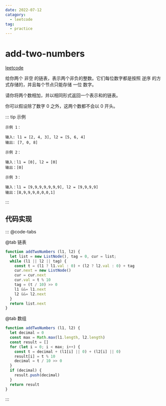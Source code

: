 ```yaml
---
date: 2022-07-12
catagory:
  - leetcode
tag:
  - practice
---
```


# add-two-numbers

[leetcode](https://leetcode.cn/problems/add-two-numbers/)

给你两个 非空 的链表，表示两个非负的整数。它们每位数字都是按照 逆序 的方式存储的，并且每个节点只能存储 一位 数字。

请你将两个数相加，并以相同形式返回一个表示和的链表。

你可以假设除了数字 0 之外，这两个数都不会以 0 开头。

::: tip 示例

```
示例 1：

输入: l1 = [2, 4, 3], l2 = [5, 6, 4]
输出: [7, 0, 8]

示例 2：

输入：l1 = [0], l2 = [0]
输出：[0]

示例 3：

输入：l1 = [9,9,9,9,9,9,9], l2 = [9,9,9,9]
输出：[8,9,9,9,0,0,0,1]
```

:::

## 代码实现

::: @code-tabs

@tab 链表

```js
function addTwoNumbers (l1, l2) {
  let list = new ListNode(), tag = 0, cur = list;
  while (l1 || l2 || tag) {
    const t = (l1 ? l1.val : 0) + (l2 ? l2.val : 0) + tag
    cur.next = new ListNode()
    cur = cur.next
    cur.val = t % 10
    tag = (t / 10) >> 0
    l1 &&= l1.next
    l2 &&= l2.next
  }
  return list.next
}
```

@tab 数组

```js
function addTwoNumbers (l1, l2) {
  let decimal = 0
  const max = Math.max(l1.length, l2.length)
  const result = []
  for (let i = 0; i < max; i++) {
    const t = decimal + (l1[i] || 0) + (l2[i] || 0)
    result[i] = t % 10
    decimal = t / 10 >> 0
  }
  if (decimal) {
    result.push(decimal)
  }
  return result
}
```

:::
